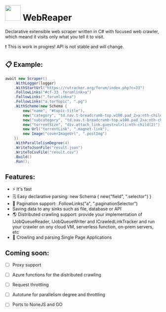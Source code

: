
# <img src="https://media.giphy.com/media/VgCDAzcKvsR6OM0uWg/giphy.gif" width="50"> WebReaper 

Declarative extensible web scraper written in C# with focused web crawler, which meand it visits only what you tell it to visit.

:exclamation: This is work in progres! API is not stable and will change.

## 📋 Example:

```c#
await new Scraper()
    .WithLogger(logger)
    .WithStartUrl("https://rutracker.org/forum/index.php?c=33")
    .FollowLinks("#cf-33 .forumlink>a")
    .FollowLinks(".forumlink>a")
    .FollowLinks("a.torTopic", ".pg")
    .WithScheme(new Schema {
        new("name", "#topic-title"),
        new("category", "td.nav.t-breadcrumb-top.w100.pad_2>a:nth-child(3)"),
        new("subcategory", "td.nav.t-breadcrumb-top.w100.pad_2>a:nth-child(5)"),
        new("torrentSize", "div.attach_link.guest>ul>li:nth-child(2)"),
        new Url("torrentLink", ".magnet-link"),
        new Image("coverImageUrl", ".postImg")
    })
    .WithParallelismDegree(4)
    .WriteToJsonFile("result.json")
    .WriteToCsvFile("result.csv")
    .Build()
    .Run();
```

## Features:

* :zap: It's fast
* 🗒 Easy declarative parsing:  new Schema { new("field", ".selector") }
* :page_facing_up: Pagination support:  .FollowLinks("a", ".paginationSelector")
* Saving data to any sinks such as file, database or API
* :earth_americas: Distributed crawling support: provide your implementation of IJobQueueReader, IJobQueueWriter and ICrawledLinkTracker and run your crawler on ony cloud VM, serverless function, on-prem servers, etc
* :octopus: Crowling and parsing Single Page Applications

## Coming soon:

- [ ] Proxy support
- [ ] Azure functions for the distributed crawling
- [ ] Request throttling
- [ ] Autotune for parallelism degree and throttling
- [ ] Ports to NoneJS and GO

